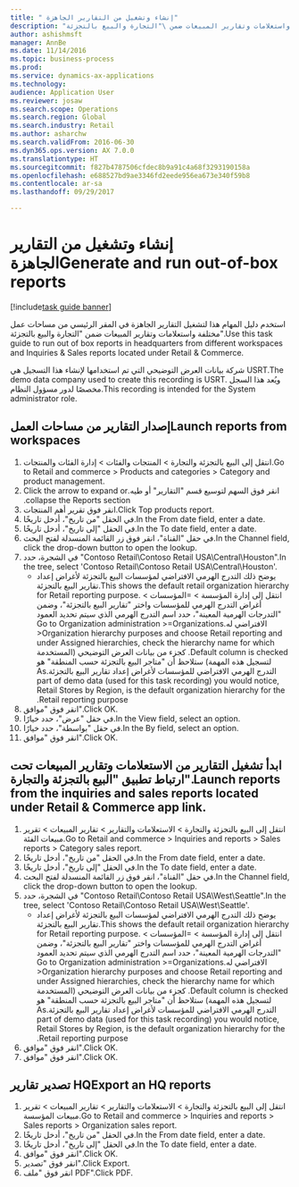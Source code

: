 ```yaml
--- 
title: " إنشاء وتشغيل من التقارير الجاهزة"
description: "استخدم دليل المهام هذا لتشغيل التقارير الجاهزة‬ في المقر الرئيسي من مساحات عمل مختلفة واستعلامات وتقارير المبيعات ضمن \"التجارة والبيع بالتجزئة\"."
author: ashishmsft
manager: AnnBe
ms.date: 11/14/2016
ms.topic: business-process
ms.prod: 
ms.service: dynamics-ax-applications
ms.technology: 
audience: Application User
ms.reviewer: josaw
ms.search.scope: Operations
ms.search.region: Global
ms.search.industry: Retail
ms.author: asharchw
ms.search.validFrom: 2016-06-30
ms.dyn365.ops.version: AX 7.0.0
ms.translationtype: HT
ms.sourcegitcommit: f827b4787506cfdec8b9a91c4a68f3293190158a
ms.openlocfilehash: e688527bd9ae3346fd2eede956ea673e340f59b8
ms.contentlocale: ar-sa
ms.lasthandoff: 09/29/2017

---
```

# <a name="generate-and-run-out-of-box-reports"></a><span data-ttu-id="5e660-103"> إنشاء وتشغيل من التقارير الجاهزة</span><span class="sxs-lookup"><span data-stu-id="5e660-103">Generate and run out-of-box reports</span></span>

[!include[task guide banner](../includes/task-guide-banner.md)]

<span data-ttu-id="5e660-104">استخدم دليل المهام هذا لتشغيل التقارير الجاهزة‬ في المقر الرئيسي من مساحات عمل مختلفة واستعلامات وتقارير المبيعات ضمن "التجارة والبيع بالتجزئة".</span><span class="sxs-lookup"><span data-stu-id="5e660-104">Use this task guide to run out of box reports in headquarters from different workspaces and Inquiries & Sales reports located under Retail & Commerce.</span></span>



<span data-ttu-id="5e660-105">شركة بيانات العرض التوضيحي التي تم استخدامها لإنشاء هذا التسجيل هي USRT.</span><span class="sxs-lookup"><span data-stu-id="5e660-105">The demo data company used to create this recording is USRT.</span></span> <span data-ttu-id="5e660-106">ويُعد هذا السجل مخصصًا لدور ‏‫مسؤول النظام‬.</span><span class="sxs-lookup"><span data-stu-id="5e660-106">This recording is intended for the System administrator role.</span></span>


## <a name="launch-reports-from-workspaces"></a><span data-ttu-id="5e660-107">إصدار التقارير من مساحات العمل</span><span class="sxs-lookup"><span data-stu-id="5e660-107">Launch reports from workspaces</span></span>
1. <span data-ttu-id="5e660-108">انتقل إلى البيع بالتجزئة والتجارة > المنتجات والفئات > إدارة الفئات والمنتجات.</span><span class="sxs-lookup"><span data-stu-id="5e660-108">Go to Retail and commerce > Products and categories > Category and product management.</span></span>
2. <span data-ttu-id="5e660-109">‏‫انقر فوق السهم لتوسيع قسم "التقارير" أو طيه.</span><span class="sxs-lookup"><span data-stu-id="5e660-109">Click the arrow to expand or collapse the Reports section.</span></span>
3. <span data-ttu-id="5e660-110">انقر فوق تقرير أهم المنتجات.</span><span class="sxs-lookup"><span data-stu-id="5e660-110">Click Top products report.</span></span>
4. <span data-ttu-id="5e660-111">في الحقل "من تاريخ"، أدخل تاريخًا.</span><span class="sxs-lookup"><span data-stu-id="5e660-111">In the From date field, enter a date.</span></span>
5. <span data-ttu-id="5e660-112">في الحقل "إلى تاريخ"، أدخل تاريخًا.</span><span class="sxs-lookup"><span data-stu-id="5e660-112">In the To date field, enter a date.</span></span>
6. <span data-ttu-id="5e660-113">في حقل "القناة"، انقر فوق زر القائمة المنسدلة لفتح البحث.</span><span class="sxs-lookup"><span data-stu-id="5e660-113">In the Channel field, click the drop-down button to open the lookup.</span></span>
7. <span data-ttu-id="5e660-114">في الشجرة، حدد "Contoso Retail\Contoso Retail USA\Central\Houston".</span><span class="sxs-lookup"><span data-stu-id="5e660-114">In the tree, select 'Contoso Retail\Contoso Retail USA\Central\Houston'.</span></span>
    * <span data-ttu-id="5e660-115">يوضح ذلك التدرج الهرمي الافتراضي لمؤسسات البيع بالتجزئة لأغراض إعداد ‏‫تقارير البيع بالتجزئة‬.</span><span class="sxs-lookup"><span data-stu-id="5e660-115">This shows the default retail organization hierarchy for Retail reporting purpose.</span></span>   <span data-ttu-id="5e660-116">انتقل إلى ‏‫إدارة المؤسسة > المؤسسات >‬ ‏‫أغراض التدرج الهرمي للمؤسسات‬ واختر ‏‫"تقارير البيع بالتجزئة"‬، وضمن ‏‫"التدرجات الهرمية المعينة"‬، حدد ‏‫اسم التدرج الهرمي الذي سيتم تحديد العمود الافتراضي له.</span><span class="sxs-lookup"><span data-stu-id="5e660-116">Go to Organization administration >Organizations >Organization hierarchy purposes and choose Retail reporting and under Assigned hierarchies, check the hierarchy name for which Default column is checked.</span></span>      <span data-ttu-id="5e660-117">كجزء من بيانات العرض التوضيحي‬ (المستخدمة لتسجيل هذه المهمة) ستلاحظ أن "متاجر البيع بالتجزئة حسب المنطقة" هو التدرج الهرمي الافتراضي للمؤسسات لأغراض إعداد ‏‫تقارير البيع بالتجزئة.</span><span class="sxs-lookup"><span data-stu-id="5e660-117">As part of demo data (used for this task recording) you would notice, Retail Stores by Region, is the default organization hierarchy for the Retail reporting purpose.</span></span>     
8. <span data-ttu-id="5e660-118">انقر فوق "موافق".</span><span class="sxs-lookup"><span data-stu-id="5e660-118">Click OK.</span></span>
9. <span data-ttu-id="5e660-119">في حقل "عرض"، حدد خيارًا.</span><span class="sxs-lookup"><span data-stu-id="5e660-119">In the View field, select an option.</span></span>
10. <span data-ttu-id="5e660-120">في حقل "بواسطة"، حدد خيارًا.</span><span class="sxs-lookup"><span data-stu-id="5e660-120">In the By field, select an option.</span></span>
11. <span data-ttu-id="5e660-121">انقر فوق "موافق".</span><span class="sxs-lookup"><span data-stu-id="5e660-121">Click OK.</span></span>

## <a name="launch-reports-from-the-inquiries-and-sales-reports-located-under-retail--commerce-app-link"></a><span data-ttu-id="5e660-122">ابدأ تشغيل التقارير من الاستعلامات وتقارير المبيعات تحت ارتباط تطبيق "البيع بالتجزئة والتجارة".</span><span class="sxs-lookup"><span data-stu-id="5e660-122">Launch reports from the inquiries and sales reports located under Retail & Commerce app link.</span></span>
1. <span data-ttu-id="5e660-123">انتقل إلى البيع بالتجزئة والتجارة > ‏‫الاستعلامات والتقارير‬ > تقارير المبيعات > ‏‫تقرير مبيعات الفئة‬.</span><span class="sxs-lookup"><span data-stu-id="5e660-123">Go to Retail and commerce > Inquiries and reports > Sales reports > Category sales report.</span></span>
2. <span data-ttu-id="5e660-124">في الحقل "من تاريخ"، أدخل تاريخًا.</span><span class="sxs-lookup"><span data-stu-id="5e660-124">In the From date field, enter a date.</span></span>
3. <span data-ttu-id="5e660-125">في الحقل "إلى تاريخ"، أدخل تاريخًا.</span><span class="sxs-lookup"><span data-stu-id="5e660-125">In the To date field, enter a date.</span></span>
4. <span data-ttu-id="5e660-126">في حقل "القناة"، انقر فوق زر القائمة المنسدلة لفتح البحث.</span><span class="sxs-lookup"><span data-stu-id="5e660-126">In the Channel field, click the drop-down button to open the lookup.</span></span>
5. <span data-ttu-id="5e660-127">في الشجرة، حدد "Contoso Retail\Contoso Retail USA\West\Seattle".</span><span class="sxs-lookup"><span data-stu-id="5e660-127">In the tree, select 'Contoso Retail\Contoso Retail USA\West\Seattle'.</span></span>
    * <span data-ttu-id="5e660-128">يوضح ذلك التدرج الهرمي الافتراضي لمؤسسات البيع بالتجزئة لأغراض إعداد ‏‫تقارير البيع بالتجزئة‬.</span><span class="sxs-lookup"><span data-stu-id="5e660-128">This shows the default retail organization hierarchy for Retail reporting purpose.</span></span>   <span data-ttu-id="5e660-129">انتقل إلى ‏‫إدارة المؤسسة > المؤسسات >‬ ‏‫أغراض التدرج الهرمي للمؤسسات‬ واختر ‏‫"تقارير البيع بالتجزئة"‬، وضمن ‏‫"التدرجات الهرمية المعينة"‬، حدد ‏‫اسم التدرج الهرمي الذي سيتم تحديد العمود الافتراضي له.</span><span class="sxs-lookup"><span data-stu-id="5e660-129">Go to Organization administration >Organizations >Organization hierarchy purposes and choose Retail reporting and under Assigned hierarchies, check the hierarchy name for which Default column is checked.</span></span>      <span data-ttu-id="5e660-130">كجزء من بيانات العرض التوضيحي‬ (المستخدمة لتسجيل هذه المهمة) ستلاحظ أن "متاجر البيع بالتجزئة حسب المنطقة" هو التدرج الهرمي الافتراضي للمؤسسات لأغراض إعداد ‏‫تقارير البيع بالتجزئة.</span><span class="sxs-lookup"><span data-stu-id="5e660-130">As part of demo data (used for this task recording) you would notice, Retail Stores by Region, is the default organization hierarchy for the Retail reporting purpose.</span></span>     
6. <span data-ttu-id="5e660-131">انقر فوق "موافق".</span><span class="sxs-lookup"><span data-stu-id="5e660-131">Click OK.</span></span>
7. <span data-ttu-id="5e660-132">انقر فوق "موافق".</span><span class="sxs-lookup"><span data-stu-id="5e660-132">Click OK.</span></span>

## <a name="export-an-hq-reports"></a><span data-ttu-id="5e660-133">تصدير تقارير HQ</span><span class="sxs-lookup"><span data-stu-id="5e660-133">Export an HQ reports</span></span>
1. <span data-ttu-id="5e660-134">انتقل إلى البيع بالتجزئة والتجارة > ‏‫الاستعلامات والتقارير‬ > تقارير المبيعات > ‏‫تقرير مبيعات المؤسسة‬.</span><span class="sxs-lookup"><span data-stu-id="5e660-134">Go to Retail and commerce > Inquiries and reports > Sales reports > Organization sales report.</span></span>
2. <span data-ttu-id="5e660-135">في الحقل "من تاريخ"، أدخل تاريخًا.</span><span class="sxs-lookup"><span data-stu-id="5e660-135">In the From date field, enter a date.</span></span>
3. <span data-ttu-id="5e660-136">في الحقل "إلى تاريخ"، أدخل تاريخًا.</span><span class="sxs-lookup"><span data-stu-id="5e660-136">In the To date field, enter a date.</span></span>
4. <span data-ttu-id="5e660-137">انقر فوق "موافق".</span><span class="sxs-lookup"><span data-stu-id="5e660-137">Click OK.</span></span>
5. <span data-ttu-id="5e660-138">انقر فوق "تصدير".</span><span class="sxs-lookup"><span data-stu-id="5e660-138">Click Export.</span></span>
6. <span data-ttu-id="5e660-139">انقر فوق "ملف PDF‬".</span><span class="sxs-lookup"><span data-stu-id="5e660-139">Click PDF.</span></span>


